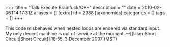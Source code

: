 +++
title = "Talk:Execute Brainfuck/C++"
description = ""
date = 2010-02-06T14:17:31Z
aliases = []
[extra]
id = 2388
[taxonomies]
categories = []
tags = []
+++

This code misbehaves when nested loops are endered via standard input.  My only decent machine is out of service at the moment. --[[User:Short Circuit|Short Circuit]] 18:55, 3 December 2007 (MST)

